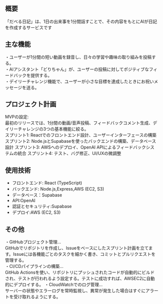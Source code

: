## 概要
「だべる日記」は、1日の出来事を1分間話すことで、その内容をもとにAIが日記を作成するサービスです

## 主な機能
・ユーザーが1分間の短い動画を録音し、日々の学習や趣味の取り組みを投稿する。  
・AIアシスタント「どりちゃん」が、ユーザーの投稿に対してポジティブなフィードバックを提供する。  
・デイリーチャレンジ機能で、ユーザーが小さな目標を達成したときにお祝いメッセージを送る。

## プロジェクト計画
MVPの設定:  
最初のリリースでは、1分間の動画/音声投稿、フィードバックコメント生成、デイリーチャレンジの3つの基本機能に絞る。  
スプリント1: Reactでのフロントエンド設計、ユーザーインターフェースの構築
スプリント2: Node.jsとSupabaseを使ったバックエンドの構築、データベース設計
スプリント3: AWSへのデプロイ、OpenAI APIによるフィードバックシステムの統合
スプリント4: テスト、バグ修正、UI/UXの微調整

## 使用技術
- フロントエンド: React (TypeScript)
- バックエンド: Node.js,Express,AWS (EC2, S3)
- データベース：Supabase
- API:OpenAI
- 認証とセキュリティ:Supabase
- デプロイ:AWS (EC2, S3)

## その他
・GitHubプロジェクト管理...  
GitHubでリポジトリを作成し、Issueをベースにしたスプリント計画を立てます。Issueには各機能ごとのタスクを細かく書き、コミットとプルリクエストを管理する。  
・CI/CDパイプラインの構築...  
GitHub Actionsを使い、リポジトリにプッシュされたコードが自動的にビルドされ、テストが行われるよう設定する。テストに成功すれば、AWSEC2に自動的にデプロイする。 
・CloudWatchでのログ管理...  
サーバーの状態やエラーログを常時監視し、異常が発生した場合はすぐにアラートを受け取れるようにする。


